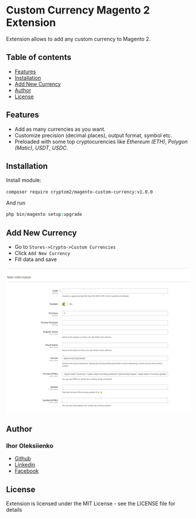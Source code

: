 # Custom Currency Magento 2 Extension

Extension allows to add any custom currency to Magento 2.

## Table of contents

* [Features](#features)
* [Installation](#installation)
* [Add New Currency](#add-new-currency)
* [Author](#author)
* [License](#license)

## Features

- Add as many currencies as you want.
- Customize precision (decimal places), output format, symbol etc.
- Preloaded with some top cryptocurencies like *Ethereum (ETH)*, *Polygon (Matic)*, *USDT*, *USDC*.

## Installation

Install module:

`composer require cryptom2/magento-custom-currency:v1.0.0`

And run

```php
php bin/magento setup:upgrade
```

## Add New Currency

- Go to `Stores->Crypto->Custom Currencies`
- Click `Add New Currency`
- Fill data and save


![Magento 2 Custom Currency](https://raw.githubusercontent.com/torys877/magento-custom-currency/main/docs/add_currency.png)

## Author

### Ihor Oleksiienko

* [Github](https://github.com/torys877)
* [Linkedin](https://www.linkedin.com/in/igor-alekseyenko-77613726/)
* [Facebook](https://www.facebook.com/torysua/)

## License

Extension is licensed under the MIT License - see the LICENSE file for details
